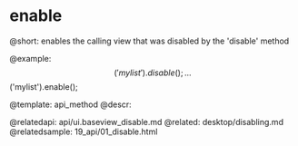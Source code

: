 enable
=============


@short: enables the calling view that was disabled by the 'disable' method

	

@example:
$$('mylist').disable();
...
$$('mylist').enable();



@template:	api_method
@descr:


@relatedapi:
	api/ui.baseview_disable.md
@related:
	desktop/disabling.md
@relatedsample:
	19_api/01_disable.html